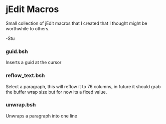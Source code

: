 # jEdit Macros
Small collection of jEdit macros that I created that I thought might be worthwhile to others.

-Stu

### guid.bsh
Inserts a guid at the cursor

### reflow_text.bsh
Select a paragraph, this will reflow it to 76 columns, in future it should grab the buffer wrap size
but for now its a fixed value.

### unwrap.bsh
Unwraps a paragraph into one line


